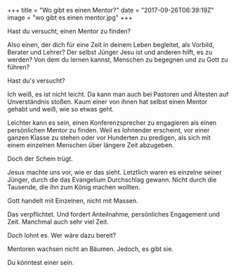 +++
title = "Wo gibt es einen Mentor?"
date = "2017-09-26T06:39:19Z"
image = "wo gibt es einen mentor.jpg"
+++

Hast du versucht, einen Mentor zu finden? 

Also einen, der dich für eine Zeit in deinem Leben begleitet, als Vorbild, Berater und Lehrer? Der selbst Jünger Jesu ist und anderen hilft, es zu werden? Von dem du lernen kannst, Menschen zu begegnen und zu Gott zu führen?

Hast du's versucht?

Ich weiß, es ist nicht leicht. Da kann man auch bei Pastoren und Ältesten auf Unverständnis stoßen. Kaum einer von ihnen hat selbst einen Mentor gehabt und weiß, wie so etwas geht. 

Leichter kann es sein, einen Konferenzsprecher zu engagieren als einen persönlichen Mentor zu finden. Weil es lohnender erscheint, vor einer ganzen Klasse zu stehen oder vor Hunderten zu predigen, als sich mit einem einzelnen Menschen über längere Zeit abzugeben.

Doch der Schein trügt.

Jesus machte uns vor, wie er das sieht. Letztlich waren es einzelne seiner Jünger, durch die das Evangelium Durchschlag gewann. Nicht durch die Tausende, die ihn zum König machen wollten.

Gott handelt mit Einzelnen, nicht mit Massen.

Das verpflichtet. Und fordert Anteilnahme, persönliches Engagement und Zeit. Manchmal auch sehr viel Zeit. 

Doch lohnt es. Wer wäre dazu bereit?

Mentoren wachsen nicht an Bäumen. Jedoch, es gibt sie.

Du könntest einer sein.